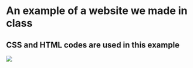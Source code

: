 <h1> An example of a website we made in class </h1>

<h2> CSS and HTML codes are used in this example</h2>

![](ekran.gif)
